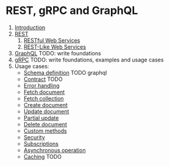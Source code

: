 # REST, gRPC and GraphQL

1. [Introduction](apis_introduction.md)
2. [REST](rest.md)
   1. [RESTful Web Services](restful-web-services.md)
   2. [REST-Like Web Services](restlike-web-services.md)
3. [GraphQL](graphql.md) TODO: write foundations
4. [gRPC](grpc.md) TODO: write foundations, examples and usage cases
5. Usage cases:
    * [Schema definition](usage/schema_definition.md) TODO graphql
    * [Contract](usage/contract.md) TODO
    * [Error handling](usage/error_handling.md)
    * [Fetch document](usage/fetch_document.md)
    * [Fetch collection](usage/fetch_collection.md)
    * [Create document](usage/create_document.md)
    * [Update document](usage/update_document.md)
    * [Partial update](usage/partial_update.md)
    * [Delete document](usage/delete_document.md)
    * [Custom methods](usage/custom_methods.md)
    * [Security](usage/security.md)
    * [Subscriptions](usage/subscriptions.md)
    * [Asynchronous operation](usage/asynchronous_operation.md)
    * [Caching](usage/caching.md) TODO
